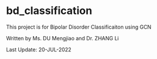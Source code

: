 # bd_classification

This project is for Bipolar Disorder Classificaiton using GCN

Written by Ms. DU Mengjiao and Dr. ZHANG Li

Last Update: 20-JUL-2022
